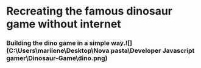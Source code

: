 # Recreating the famous dinosaur game without internet



### Building the dino game in a simple way.![](C:\Users\marilene\Desktop\Nova pasta\Developer Javascript gamer\Dinosaur-Game\dino.png)